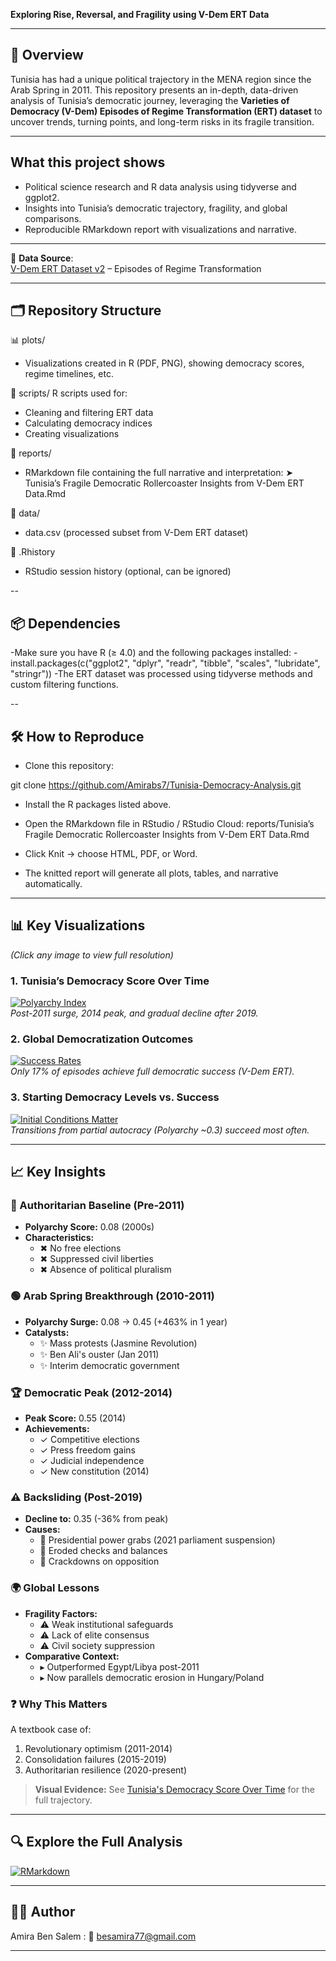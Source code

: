 **Exploring Rise, Reversal, and Fragility using V-Dem ERT Data**  

---

## 📌 Overview  
Tunisia has had a unique political trajectory in the MENA region since the Arab Spring in 2011. This repository presents an in-depth, data-driven analysis of Tunisia’s democratic journey, leveraging the **Varieties of Democracy (V-Dem) Episodes of Regime Transformation (ERT) dataset** to uncover trends, turning points, and long-term risks in its fragile transition.


---

## What this project shows
- Political science research and R data analysis using tidyverse and ggplot2.
- Insights into Tunisia’s democratic trajectory, fragility, and global comparisons.
- Reproducible RMarkdown report with  visualizations and narrative.

---

📍 **Data Source**:  
[V-Dem ERT Dataset v2](https://www.v-dem.net/) – Episodes of Regime Transformation  

---


## 🗂️ Repository Structure

📊 plots/
- Visualizations created in R (PDF, PNG), showing democracy scores, regime timelines, etc.

📜 scripts/
R scripts used for:
- Cleaning and filtering ERT data
- Calculating democracy indices
- Creating visualizations

📝 reports/
- RMarkdown file containing the full narrative and interpretation: ➤ Tunisia’s Fragile Democratic Rollercoaster Insights from V-Dem ERT Data.Rmd

📁 data/
- data.csv (processed subset from V-Dem ERT dataset)

🔁 .Rhistory
- RStudio session history (optional, can be ignored)




--


## 📦 Dependencies

-Make sure you have R (≥ 4.0) and the following packages installed:
-install.packages(c("ggplot2", "dplyr", "readr", "tibble", "scales", "lubridate", "stringr"))
-The ERT dataset was processed using tidyverse methods and custom filtering functions.


--

## 🛠️ How to Reproduce

- Clone this repository:

git clone https://github.com/Amirabs7/Tunisia-Democracy-Analysis.git

- Install the R packages listed above.
- Open the RMarkdown file in RStudio / RStudio Cloud:
reports/Tunisia’s Fragile Democratic Rollercoaster Insights from V-Dem ERT Data.Rmd

- Click Knit → choose HTML, PDF, or Word.

- The knitted report will generate all plots, tables, and narrative automatically.

---

## 📊 Key Visualizations  
*(Click any image to view full resolution)*  

### 1. Tunisia’s Democracy Score Over Time  
[![Polyarchy Index](Democracy%20score%20over%20time%20Tunisia.png)](Democracy%20score%20over%20time%20Tunisia.png)  
*Post-2011 surge, 2014 peak, and gradual decline after 2019.*  

### 2. Global Democratization Outcomes  
[![Success Rates](Outcomes%20of%20democratization%20episodes%20gloabl.png)](Outcomes%20of%20democratization%20episodes%20gloabl.png)  
*Only 17% of episodes achieve full democratic success (V-Dem ERT).*  

### 3. Starting Democracy Levels vs. Success  
[![Initial Conditions Matter](Starting%20Democracy%20Levels%20of%20Successful%20Transitions%20Since%202000.png)](Starting%20Democracy%20Levels%20of%20Successful%20Transitions%20Since%202000.png)  
*Transitions from partial autocracy (Polyarchy ~0.3) succeed most often.*  

---

## 📈 Key Insights

### 🔴 Authoritarian Baseline (Pre-2011)
- **Polyarchy Score:** 0.08 (2000s)
- **Characteristics:**
  - ✖ No free elections
  - ✖ Suppressed civil liberties
  - ✖ Absence of political pluralism

### 🟢 Arab Spring Breakthrough (2010-2011)
- **Polyarchy Surge:** 0.08 → 0.45 (+463% in 1 year)
- **Catalysts:**
  - ✨ Mass protests (Jasmine Revolution)
  - ✨ Ben Ali's ouster (Jan 2011)
  - ✨ Interim democratic government

### 🏆 Democratic Peak (2012-2014)
- **Peak Score:** 0.55 (2014)
- **Achievements:**
  - ✓ Competitive elections
  - ✓ Press freedom gains
  - ✓ Judicial independence
  - ✓ New constitution (2014)

### ⚠️ Backsliding (Post-2019)
- **Decline to:** 0.35 (-36% from peak)
- **Causes:**
  - 🔻 Presidential power grabs (2021 parliament suspension)
  - 🔻 Eroded checks and balances
  - 🔻 Crackdowns on opposition

### 🌍 Global Lessons
- **Fragility Factors:**
  - ⚠️ Weak institutional safeguards
  - ⚠️ Lack of elite consensus
  - ⚠️ Civil society suppression
- **Comparative Context:**
  - ▸ Outperformed Egypt/Libya post-2011
  - ▸ Now parallels democratic erosion in Hungary/Poland

### ❓ Why This Matters
A textbook case of:
1. Revolutionary optimism (2011-2014)
2. Consolidation failures (2015-2019)
3. Authoritarian resilience (2020-present)

> **Visual Evidence:** See [Tunisia's Democracy Score Over Time](Democracy%20score%20over%20time%20Tunisia.png) for the full trajectory.

---


## 🔍 Explore the Full Analysis
[![RMarkdown](https://img.shields.io/badge/Open_Full_Report-RMarkdown-blue?logo=R)](Tunisia%E2%80%99s%20Fragile%20Democratic%20Rollercoaster%20Insights%20from%20V-Dem%20ERT%20Data.Rmd)

---
  
  ## 👩‍💻 Author
  
Amira Ben Salem  : 📧 besamira77@gmail.com

  ---



  

